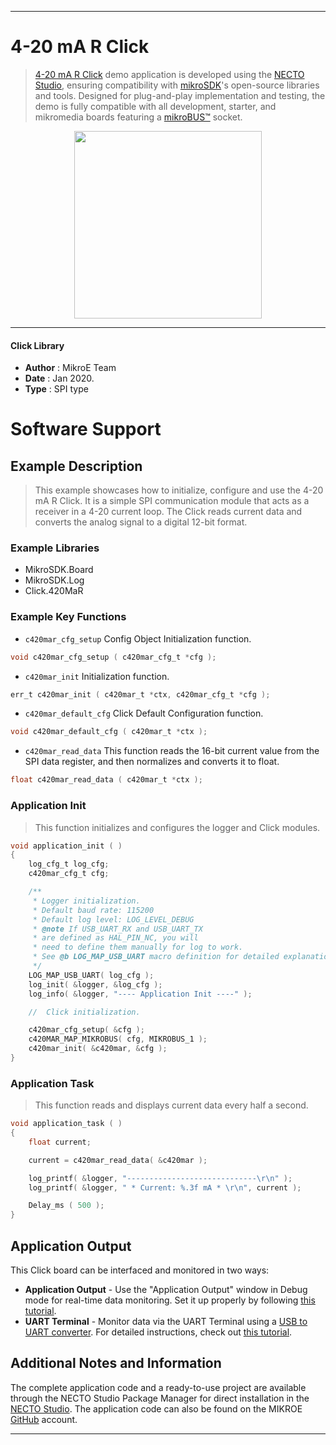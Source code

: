 
---
# 4-20 mA R Click

> [4-20 mA R Click](https://www.mikroe.com/?pid_product=MIKROE-1387) demo application is developed using
the [NECTO Studio](https://www.mikroe.com/necto), ensuring compatibility with [mikroSDK](https://www.mikroe.com/mikrosdk)'s
open-source libraries and tools. Designed for plug-and-play implementation and testing, the demo is fully compatible with
all development, starter, and mikromedia boards featuring a [mikroBUS&trade;](https://www.mikroe.com/mikrobus) socket.

<p align="center">
  <img src="https://www.mikroe.com/?pid_product=MIKROE-1387&image=1" height=300px>
</p>

---

#### Click Library

- **Author**        : MikroE Team
- **Date**          : Jan 2020.
- **Type**          : SPI type

# Software Support

## Example Description

> This example showcases how to initialize, configure and use the 4-20 mA R Click. It is a
  simple SPI communication module that acts as a receiver in a 4-20 current loop. The Click
  reads current data and converts the analog signal to a digital 12-bit format. 

### Example Libraries

- MikroSDK.Board
- MikroSDK.Log
- Click.420MaR

### Example Key Functions

- `c420mar_cfg_setup` Config Object Initialization function. 
```c
void c420mar_cfg_setup ( c420mar_cfg_t *cfg );
``` 
 
- `c420mar_init` Initialization function. 
```c
err_t c420mar_init ( c420mar_t *ctx, c420mar_cfg_t *cfg );
```

- `c420mar_default_cfg` Click Default Configuration function. 
```c
void c420mar_default_cfg ( c420mar_t *ctx );
```

- `c420mar_read_data` This function reads the 16-bit current value from the SPI data register, and then normalizes and converts it to float. 
```c
float c420mar_read_data ( c420mar_t *ctx );
```

### Application Init

> This function initializes and configures the logger and Click modules. 

```c
void application_init ( )
{
    log_cfg_t log_cfg;
    c420mar_cfg_t cfg;

    /** 
     * Logger initialization.
     * Default baud rate: 115200
     * Default log level: LOG_LEVEL_DEBUG
     * @note If USB_UART_RX and USB_UART_TX 
     * are defined as HAL_PIN_NC, you will 
     * need to define them manually for log to work. 
     * See @b LOG_MAP_USB_UART macro definition for detailed explanation.
     */
    LOG_MAP_USB_UART( log_cfg );
    log_init( &logger, &log_cfg );
    log_info( &logger, "---- Application Init ----" );

    //  Click initialization.

    c420mar_cfg_setup( &cfg );
    c420MAR_MAP_MIKROBUS( cfg, MIKROBUS_1 );
    c420mar_init( &c420mar, &cfg );
}
```

### Application Task

> This function reads and displays current data every half a second. 

```c
void application_task ( )
{
    float current;

    current = c420mar_read_data( &c420mar );

    log_printf( &logger, "-----------------------------\r\n" );
    log_printf( &logger, " * Current: %.3f mA * \r\n", current );

    Delay_ms ( 500 );
}
```

## Application Output

This Click board can be interfaced and monitored in two ways:
- **Application Output** - Use the "Application Output" window in Debug mode for real-time data monitoring.
Set it up properly by following [this tutorial](https://www.youtube.com/watch?v=ta5yyk1Woy4).
- **UART Terminal** - Monitor data via the UART Terminal using
a [USB to UART converter](https://www.mikroe.com/click/interface/usb?interface*=uart,uart). For detailed instructions,
check out [this tutorial](https://help.mikroe.com/necto/v2/Getting%20Started/Tools/UARTTerminalTool).

## Additional Notes and Information

The complete application code and a ready-to-use project are available through the NECTO Studio Package Manager for 
direct installation in the [NECTO Studio](https://www.mikroe.com/necto). The application code can also be found on
the MIKROE [GitHub](https://github.com/MikroElektronika/mikrosdk_click_v2) account.

---
